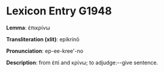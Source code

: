 # Lexicon Entry G1948

**Lemma**: ἐπικρίνω

**Transliteration (xlit)**: epikrínō

**Pronunciation**: ep-ee-kree'-no

**Description**:
from ἐπί and κρίνω; to adjudge:--give sentence.
